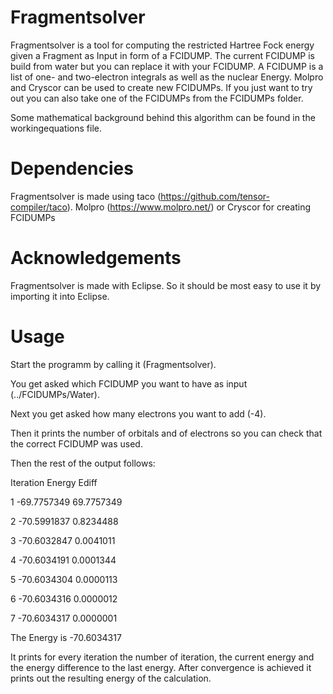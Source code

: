 # Fragmentsolver
Fragmentsolver is a tool for computing the restricted Hartree Fock energy given a Fragment as Input in form of a FCIDUMP.
The current FCIDUMP is build from water but you can replace it with your FCIDUMP.
A FCIDUMP is a list of one- and two-electron integrals as well as the nuclear Energy.
Molpro and Cryscor can be used to create new FCIDUMPs.
If you just want to try out you can also take one of the FCIDUMPs from the FCIDUMPs folder.

Some mathematical background behind this algorithm can be found in the workingequations file.

# Dependencies
Fragmentsolver is made using taco (https://github.com/tensor-compiler/taco).
Molpro (https://www.molpro.net/) or Cryscor for creating FCIDUMPs

# Acknowledgements
Fragmentsolver is made with Eclipse. So it should be most easy to use it by importing it into Eclipse.

# Usage
Start the programm by calling it (Fragmentsolver).

You get asked which FCIDUMP you want to have as input (../FCIDUMPs/Water).

Next you get asked how many electrons you want to add (-4).

Then it prints the number of orbitals and of electrons so you can check that the correct FCIDUMP was used.

Then the rest of the output follows:

Iteration    Energy          Ediff

1        -69.7757349     69.7757349

2        -70.5991837      0.8234488

3        -70.6032847      0.0041011

4        -70.6034191      0.0001344

5        -70.6034304      0.0000113

6        -70.6034316      0.0000012

7        -70.6034317      0.0000001

The Energy is -70.6034317

It prints for every iteration the number of iteration, the current energy and the energy difference to the last energy.
After convergence is achieved it prints out the resulting energy of the calculation.
